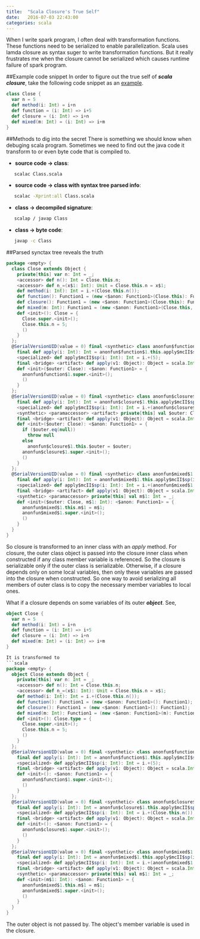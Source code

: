 ```yaml
---
title:  "Scala Closure's True Self"
date:   2016-07-03 22:43:00
categories: scala
---
```


When I write spark program, I often deal with transformation functions. These functions need to be serialized to enable parallelization. Scala uses lamda closure as syntax suger to write transformation functions. But it really frustrates me when the closure cannot be serialized which causes runtime failure of spark program.

##Example code snippet
In order to figure out the true self of ***scala closure***, take the following code snippet as an [example](http://stackoverflow.com/questions/2670350/how-are-scala-closures-transformed-to-java-objects).
```scala
class Close {
  var n = 5
  def method(i: Int) = i+n
  def function = (i: Int) => i+5
  def closure = (i: Int) => i+n
  def mixed(m: Int) = (i: Int) => i+m
}
```

##Methods to dig into the secret
There is something we should know when debuging scala program. Sometimes we need to find out the java code it transform to or even byte code that is compiled to.
 * **source code -> class**: 
 ```bash
    scalac Class.scala
 ```
 * **source code -> class with syntax tree parsed info**: 
 ```bash
    scalac -Xprint:all Class.scala
 ```
 * **class -> decompiled signature**: 
 ```bash
    scalap / javap Class
 ```
 * **class -> byte code**: 
 ```bash
    javap -c Class
 ```

##Parsed synctax tree reveals the truth
```scala
package <empty> {
  class Close extends Object {
    private[this] var n: Int = _;
    <accessor> def n(): Int = Close.this.n;
    <accessor> def n_=(x$1: Int): Unit = Close.this.n = x$1;
    def method(i: Int): Int = i.+(Close.this.n());
    def function(): Function1 = (new <$anon: Function1>(Close.this): Function1);
    def closure(): Function1 = (new <$anon: Function1>(Close.this): Function1);
    def mixed(m: Int): Function1 = (new <$anon: Function1>(Close.this, m): Function1);
    def <init>(): Close = {
      Close.super.<init>();
      Close.this.n = 5;
      ()
    }
  };
  @SerialVersionUID(value = 0) final <synthetic> class anonfun$function$1 extends scala.runtime.AbstractFunction1$mcII$sp with Serializable {
    final def apply(i: Int): Int = anonfun$function$1.this.apply$mcII$sp(i);
    <specialized> def apply$mcII$sp(i: Int): Int = i.+(5);
    final <bridge> <artifact> def apply(v1: Object): Object = scala.Int.box(anonfun$function$1.this.apply(scala.Int.unbox(v1)));
    def <init>($outer: Close): <$anon: Function1> = {
      anonfun$function$1.super.<init>();
      ()
    }
  };
  @SerialVersionUID(value = 0) final <synthetic> class anonfun$closure$1 extends scala.runtime.AbstractFunction1$mcII$sp with Serializable {
    final def apply(i: Int): Int = anonfun$closure$1.this.apply$mcII$sp(i);
    <specialized> def apply$mcII$sp(i: Int): Int = i.+(anonfun$closure$1.this.$outer.n());
    <synthetic> <paramaccessor> <artifact> private[this] val $outer: Close = _;
    final <bridge> <artifact> def apply(v1: Object): Object = scala.Int.box(anonfun$closure$1.this.apply(scala.Int.unbox(v1)));
    def <init>($outer: Close): <$anon: Function1> = {
      if ($outer.eq(null))
        throw null
      else
        anonfun$closure$1.this.$outer = $outer;
      anonfun$closure$1.super.<init>();
      ()
    }
  };
  @SerialVersionUID(value = 0) final <synthetic> class anonfun$mixed$1 extends scala.runtime.AbstractFunction1$mcII$sp with Serializable {
    final def apply(i: Int): Int = anonfun$mixed$1.this.apply$mcII$sp(i);
    <specialized> def apply$mcII$sp(i: Int): Int = i.+(anonfun$mixed$1.this.m$1);
    final <bridge> <artifact> def apply(v1: Object): Object = scala.Int.box(anonfun$mixed$1.this.apply(scala.Int.unbox(v1)));
    <synthetic> <paramaccessor> private[this] val m$1: Int = _;
    def <init>($outer: Close, m$1: Int): <$anon: Function1> = {
      anonfun$mixed$1.this.m$1 = m$1;
      anonfun$mixed$1.super.<init>();
      ()
    }
  }
}
```

So closure is transformed to an inner class with an *apply* method. For closure, the outer class object is passed into the closure inner class when constructed if any class member variable is referenced. So the closure is serializable only if the outer class is serializable. Otherwise, if a closure depends only on some local variables, then only these variables are passed into the closure when constructed. So one way to avoid serializing all members of outer class is to copy the necessary member variables to local ones.

What if a closure depends on some variables of its outer ***object***. See,

```scala
object Close {
  var n = 5
  def method(i: Int) = i+n
  def function = (i: Int) => i+5
  def closure = (i: Int) => i+n
  def mixed(m: Int) = (i: Int) => i+m
}

It is transformed to 
```scala
package <empty> {
  object Close extends Object {
    private[this] var n: Int = _;
    <accessor> def n(): Int = Close.this.n;
    <accessor> def n_=(x$1: Int): Unit = Close.this.n = x$1;
    def method(i: Int): Int = i.+(Close.this.n());
    def function(): Function1 = (new <$anon: Function1>(): Function1);
    def closure(): Function1 = (new <$anon: Function1>(): Function1);
    def mixed(m: Int): Function1 = (new <$anon: Function1>(m): Function1);
    def <init>(): Close.type = {
      Close.super.<init>();
      Close.this.n = 5;
      ()
    }
  };
  @SerialVersionUID(value = 0) final <synthetic> class anonfun$function$1 extends scala.runtime.AbstractFunction1$mcII$sp with Serializable {
    final def apply(i: Int): Int = anonfun$function$1.this.apply$mcII$sp(i);
    <specialized> def apply$mcII$sp(i: Int): Int = i.+(5);
    final <bridge> <artifact> def apply(v1: Object): Object = scala.Int.box(anonfun$function$1.this.apply(scala.Int.unbox(v1)));
    def <init>(): <$anon: Function1> = {
      anonfun$function$1.super.<init>();
      ()
    }
  };
  @SerialVersionUID(value = 0) final <synthetic> class anonfun$closure$1 extends scala.runtime.AbstractFunction1$mcII$sp with Serializable {
    final def apply(i: Int): Int = anonfun$closure$1.this.apply$mcII$sp(i);
    <specialized> def apply$mcII$sp(i: Int): Int = i.+(Close.this.n());
    final <bridge> <artifact> def apply(v1: Object): Object = scala.Int.box(anonfun$closure$1.this.apply(scala.Int.unbox(v1)));
    def <init>(): <$anon: Function1> = {
      anonfun$closure$1.super.<init>();
      ()
    }
  };
  @SerialVersionUID(value = 0) final <synthetic> class anonfun$mixed$1 extends scala.runtime.AbstractFunction1$mcII$sp with Serializable {
    final def apply(i: Int): Int = anonfun$mixed$1.this.apply$mcII$sp(i);
    <specialized> def apply$mcII$sp(i: Int): Int = i.+(anonfun$mixed$1.this.m$1);
    final <bridge> <artifact> def apply(v1: Object): Object = scala.Int.box(anonfun$mixed$1.this.apply(scala.Int.unbox(v1)));
    <synthetic> <paramaccessor> private[this] val m$1: Int = _;
    def <init>(m$1: Int): <$anon: Function1> = {
      anonfun$mixed$1.this.m$1 = m$1;
      anonfun$mixed$1.super.<init>();
      ()
    }
  }
}
```
The outer object is not passed by. The object's member variable is used in the closure.